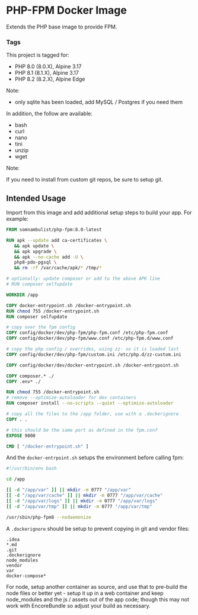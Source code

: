 # PHP-FPM Docker Image

Extends the PHP base image to provide FPM.

### Tags

This project is tagged for:

 * PHP 8.0 (8.0.X), Alpine 3.17
 * PHP 8.1 (8.1.X), Alpine 3.17
 * PHP 8.2 (8.2.X), Alpine Edge

Note:

 * only sqlite has been loaded, add MySQL / Postgres if you need them
 
In addition, the follow are available:

 * bash
 * curl
 * nano
 * tini
 * unzip
 * wget

Note:

If you need to install from custom git repos, be sure to setup git.

## Intended Usage
 
Import from this image and add additional setup steps to build your app. For example:
 
 ```dockerfile
FROM somnambulist/php-fpm:8.0-latest

RUN apk --update add ca-certificates \
    && apk update \
    && apk upgrade \
    && apk --no-cache add -U \
    php8-pdo-pgsql \
    && rm -rf /var/cache/apk/* /tmp/*

# optionally: update composer or add to the above APK line
# RUN composer selfupdate

WORKDIR /app

COPY docker-entrypoint.sh /docker-entrypoint.sh
RUN chmod 755 /docker-entrypoint.sh
RUN composer selfupdate

# copy over the fpm config
COPY config/docker/dev/php-fpm/php-fpm.conf /etc/php-fpm.conf
COPY config/docker/dev/php-fpm/www.conf /etc/php-fpm.d/www.conf

# copy the php config / overrides, using zz- so it is loaded last
COPY config/docker/dev/php-fpm/custom.ini /etc/php.d/zz-custom.ini

COPY config/docker/dev/docker-entrypoint.sh /docker-entrypoint.sh

COPY composer.* ./
COPY .env* ./

RUN chmod 755 /docker-entrypoint.sh
# remove --optimize-autoloader for dev containers
RUN composer install --no-scripts --quiet --optimize-autoloader

# copy all the files to the /app folder, use with a .dockerignore
COPY . .

# this should be the same port as defined in the fpm.conf
EXPOSE 9000

CMD [ "/docker-entrypoint.sh" ]
```

And the `docker-entrpoint.sh` setups the environment before calling fpm:

```bash
#!/usr/bin/env bash

cd /app

[[ -d "/app/var" ]] || mkdir -m 0777 "/app/var"
[[ -d "/app/var/cache" ]] || mkdir -m 0777 "/app/var/cache"
[[ -d "/app/var/logs" ]] || mkdir -m 0777 "/app/var/logs"
[[ -d "/app/var/tmp" ]] || mkdir -m 0777 "/app/var/tmp"

/usr/sbin/php-fpm8 --nodaemonize
```

A `.dockerignore` should be setup to prevent copying in git and vendor files:

```
.idea
*.md
.git
.dockerignore
node_modules
vendor
var
docker-compose*
```

For node, setup another container as source, and use that to pre-build the node files or
better yet - setup it up in a web container and keep node_modules and the js / assets
out of the app code; though this may not work with EncoreBundle so adjust your build as
necessary.
